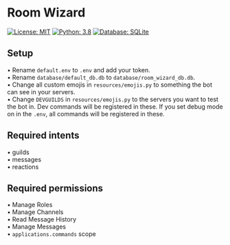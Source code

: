 # Room Wizard

[![License: MIT](https://img.shields.io/badge/License-MIT-yellow.svg)](https://opensource.org/licenses/MIT) [![Python: 3.8](https://img.shields.io/badge/Python-3.8+-brightgreen.svg)](https://www.python.org/) [![Database: SQLite](https://img.shields.io/badge/Database-SQLite-blue.svg)](https://www.sqlite.org/index.html)

## Setup

• Rename `default.env` to `.env` and add your token.  
• Rename `database/default_db.db` to `database/room_wizard_db.db`.  
• Change all custom emojis in `resources/emojis.py` to something the bot can see in your servers.  
• Change `DEVGUILDS` in `resources/emojis.py` to the servers you want to test the bot in. Dev commands will be registered in these. If you set debug mode on in the `.env`, all commands will be registered in these.  

## Required intents

• guilds  
• messages  
• reactions  

## Required permissions

• Manage Roles  
• Manage Channels  
• Read Message History  
• Manage Messages  
• `applications.commands` scope
